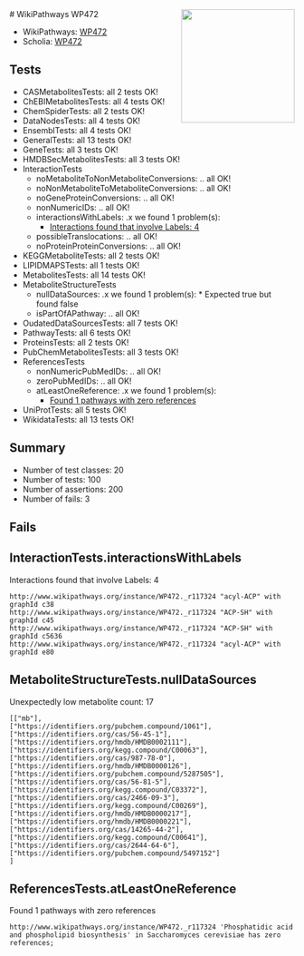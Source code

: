 <img style="float: right; width: 200px" src="https://upload.wikimedia.org/wikipedia/commons/thumb/8/83/Wplogo_with_text_500.png/640px-Wplogo_with_text_500.png" />
# WikiPathways WP472

* WikiPathways: [WP472](https://new.wikipathways.org/pathways/WP472)
* Scholia: [WP472](https://scholia.toolforge.org/wikipathways/WP472)
## Tests
* CASMetabolitesTests: all 2 tests OK!
* ChEBIMetabolitesTests: all 4 tests OK!
* ChemSpiderTests: all 2 tests OK!
* DataNodesTests: all 4 tests OK!
* EnsemblTests: all 4 tests OK!
* GeneralTests: all 13 tests OK!
* GeneTests: all 3 tests OK!
* HMDBSecMetabolitesTests: all 3 tests OK!
* InteractionTests
    * noMetaboliteToNonMetaboliteConversions: .. all OK!
    * noNonMetaboliteToMetaboliteConversions: .. all OK!
    * noGeneProteinConversions: .. all OK!
    * nonNumericIDs: .. all OK!
    * interactionsWithLabels: .x we found 1 problem(s):
        * [Interactions found that involve Labels: 4](#630d267b)
    * possibleTranslocations: .. all OK!
    * noProteinProteinConversions: .. all OK!
* KEGGMetaboliteTests: all 2 tests OK!
* LIPIDMAPSTests: all 1 tests OK!
* MetabolitesTests: all 14 tests OK!
* MetaboliteStructureTests
    * nullDataSources: .x we found 1 problem(s):
            * Expected true but found false
    * isPartOfAPathway: .. all OK!
* OudatedDataSourcesTests: all 7 tests OK!
* PathwayTests: all 6 tests OK!
* ProteinsTests: all 2 tests OK!
* PubChemMetabolitesTests: all 3 tests OK!
* ReferencesTests
    * nonNumericPubMedIDs: .. all OK!
    * zeroPubMedIDs: .. all OK!
    * atLeastOneReference: .x we found 1 problem(s):
        * [Found 1 pathways with zero references](#35eb778e)
* UniProtTests: all 5 tests OK!
* WikidataTests: all 13 tests OK!


## Summary

* Number of test classes: 20
* Number of tests: 100
* Number of assertions: 200
* Number of fails: 3

## Fails

<a name="630d267b" />

## InteractionTests.interactionsWithLabels

Interactions found that involve Labels: 4
```
http://www.wikipathways.org/instance/WP472._r117324 "acyl-ACP" with graphId c38
http://www.wikipathways.org/instance/WP472._r117324 "ACP-SH" with graphId c45
http://www.wikipathways.org/instance/WP472._r117324 "ACP-SH" with graphId c5636
http://www.wikipathways.org/instance/WP472._r117324 "acyl-ACP" with graphId e80
```

<a name="91904190" />

## MetaboliteStructureTests.nullDataSources

Unexpectedly low metabolite count: 17
```
[["mb"],
["https://identifiers.org/pubchem.compound/1061"],
["https://identifiers.org/cas/56-45-1"],
["https://identifiers.org/hmdb/HMDB0002111"],
["https://identifiers.org/kegg.compound/C00063"],
["https://identifiers.org/cas/987-78-0"],
["https://identifiers.org/hmdb/HMDB0000126"],
["https://identifiers.org/pubchem.compound/5287505"],
["https://identifiers.org/cas/56-81-5"],
["https://identifiers.org/kegg.compound/C03372"],
["https://identifiers.org/cas/2466-09-3"],
["https://identifiers.org/kegg.compound/C00269"],
["https://identifiers.org/hmdb/HMDB0000217"],
["https://identifiers.org/hmdb/HMDB0000221"],
["https://identifiers.org/cas/14265-44-2"],
["https://identifiers.org/kegg.compound/C00641"],
["https://identifiers.org/cas/2644-64-6"],
["https://identifiers.org/pubchem.compound/5497152"]
]
```

<a name="35eb778e" />

## ReferencesTests.atLeastOneReference

Found 1 pathways with zero references
```
http://www.wikipathways.org/instance/WP472._r117324 'Phosphatidic acid and phospholipid biosynthesis' in Saccharomyces cerevisiae has zero references; 
```

